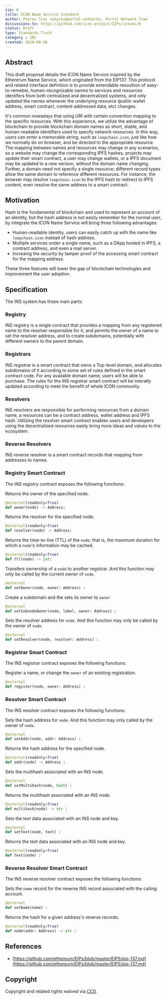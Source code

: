 ```yaml
---
iip: 6
title: ICON Name Service Standard
author: Phyrex Tsai <phyrex@portal.network>, Portal Network Team
discussions-to: https://github.com/icon-project/IIPs/issues/6
status: Draft
type: Standards Track
category : IRC
created: 2018-08-06
---
```


## Abstract

This draft proposal details the ICON Name Service inspired by the Ethererum Name Service, which originated from the EIP137. This protocol and related interface definition is to provide extendable resoultion of easy-to-remeber, human-recognizable names to services and resources identifers from both centralized and decentralized systems, and only updated the names whenever the underlying resource (public wallet address, smart contract, content-addressed data, etc) changes.

It's common nowadays that using URI with certain convention mapping to the specific resources. With this experience, we utilize the advantage of blockchain to provide blockchain domain names as short, stable, and human-readable identifiers used to specify network resources. In this way, users can enter a memorable string, such as `loopchain.icon`, just like how we normally do on browser, and be directed to the appropriate resource. The mapping between names and resources may change in any scenarios, so a website may change the corresponding IPFS hashes, projects may update their smart contract, a user may change wallets, or a IPFS document may be updated to a new version, without the domain name changing. Further, a domain need not specify a single resource; different record types allow the same domain to reference different resources. For instance, the browser may resolve `loopchain.icon` to the IPFS hash to redirect to IPFS content, even resolve the same address to a smart contract.

## Motivation

Hash is the fundamental of blockchain and used to represent an account of an identity, but the hash address is not easily remember for the normal user, by integrate the ICON Name Service will bring three following advantages:

- Human-readable identity, users can easily catch up with the name like `loopchain.icon` instead of hash address.
- Multiple services under a single name, such as a DApp hosted in IPFS, a contract address, and even a mail server.
- Increaing the security by tamper proof of the accessing smart contract for the mapping address.

These three features will lower the gap of blockchain technologies and improvement the user adoption.

## Specification

The INS system has thsee main parts:

### Registry
INS registry is a single contract that provides a mapping from any registered name to the resolver responsible for it, and permits the owner of a name to set the resolver address, and to create subdomains, potentially with different owners to the parent domain.

### Registrars
INS registrar is a smart contract that owns a Top-level domain, and allocates subdomains of it according to some set of rules defined in the smart contract code. For any available domain name, users will be able to purchase. The rules for the INS registrar smart contract will be interatly updated according to meet the benefit of whole ICON community.

### Resolvers
INS resolvers are responsible for performing resources from a domain name, a resources can be a contract address, wallet address and IPFS hash. Utilizing the resolver smart contract enables users and developers using the decentralized resources easily bring more ideas and values to the ecosystem.

### Reverse Resolvers
INS reverse resolver is a smart contract records that mapping from addresses to names.

### Registry Smart Contract
The INS registry contract exposes the following functions:

Returns the owner of the specified node.
```python
@external(readonly=True)
def owner(node) -> Address: 
```

Returns the resolver for the specified node.
```python
@external(readonly=True)
def resolver(node) -> Address: 
```

Returns the time-to-live (TTL) of the `node`; that is, the maximum duration for which a `node`'s information may be cached. 
```python
@external(readonly=True)
def ttl(node) -> int: 
```

Transfers ownership of a `node` to another registrar. And this function may only be called by the current owner of `node`.
```python
@external
def setOwner(node, owner: Address) : 
```

Create a subdomain and the sets its owner to `owner`
```python
@external
def setSubnodeOwner(node, label, owner: Address) : 
```

Sets the resolver address for `node`. And this function may only be called by the owner of `node`.
```python
@external
def setResolver(node, resolver: Address) : 
```

### Registrar Smart Contract
The INS registrar contract exposes the following functions:

Register a name, or change the `owner` of an existing registration.
```python
@external
def register(node, owner: Address) : 
```

### Resolver Smart Contract
The INS resolver contract exposes the following functions:

Sets the hash address for `node`. And this function may only called by the owner of `node`.
```python
@external
def setAddr(node, addr: Address) : 
```

Returns the hash address for the specified node.
```python
@external(readonly=True)
def addr(node) -> Address : 
```

Sets the multihash associated with an INS node.
```python
@external
def setMultihash(node, hash) : 
```

Returns the multihash associated with an INS node.
```python
@external(readonly=True)
def multihash(node) -> str : 
```

Sets the text data associated with an INS node and key.
```python
@external
def setText(node, text) : 
```

Returns the text data associated with an INS node and key.
```python
@external(readonly=True)
def text(node) : 
```

### Reverse Resolver Smart Contract
The INS reverse resolver contract exposes the following functions:

Sets the `name` record for the reverse INS record associated with the calling account.
```python
@external
def setName(name) : 
```

Returns the hash for a given address's reverse records.
```python
@external(readonly=True)
def node(addr: Address) -> str : 
```

## References
- [https://github.com/ethereum/EIPs/blob/master/EIPS/eip-137.md](https://github.com/ethereum/EIPs/blob/master/EIPS/eip-137.md)

## Copyright
Copyright and related rights waived via [CC0](https://creativecommons.org/publicdomain/zero/1.0/).
